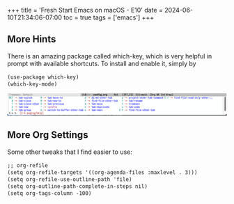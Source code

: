 +++
title = 'Fresh Start Emacs on macOS - E10'
date = 2024-06-10T21:34:06-07:00
toc = true
tags = ['emacs']
+++

## More Hints

There is an amazing package called which-key, which is very helpful in prompt with available shortcuts. To install and enable it, simply by

```elisp
(use-package which-key)
(which-key-mode)
```

![which-key](which-key.png)

## More Org Settings

Some other tweaks that I find easier to use:

```elisp
;; org-refile
(setq org-refile-targets '((org-agenda-files :maxlevel . 3)))
(setq org-refile-use-outline-path 'file) 
(setq org-outline-path-complete-in-steps nil)
(setq org-tags-column -100)
```

